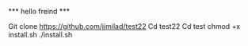 *** hello freind ***

Git clone https://github.com/jjmilad/test22
Cd test22
Cd test
chmod +x install.sh 
./install.sh
